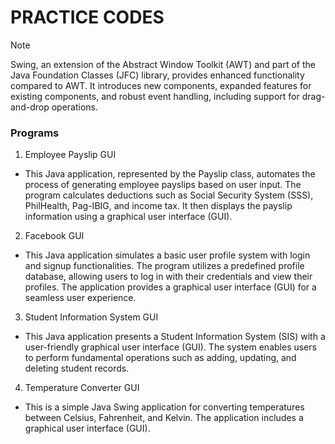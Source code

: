 # PRACTICE CODES

> [!NOTE]
> Swing, an extension of the Abstract Window Toolkit (AWT) and part of the Java Foundation Classes (JFC) library, provides enhanced functionality compared to AWT. It introduces new components, expanded features for existing components, and robust event handling, including support for drag-and-drop operations.

### Programs

1. Employee Payslip GUI
  - This Java application, represented by the Payslip class, automates the process of generating employee payslips based on user input. The program calculates deductions such as Social Security System (SSS), PhilHealth, Pag-IBIG, and income tax. It then displays the payslip information using a graphical user interface (GUI).

2. Facebook GUI
  - This Java application simulates a basic user profile system with login and signup functionalities. The program utilizes a predefined profile database, allowing users to log in with their credentials and view their profiles. The application provides a graphical user interface (GUI) for a seamless user experience.

3. Student Information System GUI
 - This Java application presents a Student Information System (SIS) with a user-friendly graphical user interface (GUI). The system enables users to perform fundamental operations such as adding, updating, and deleting student records.
 
4. Temperature Converter GUI
  - This is a simple Java Swing application for converting temperatures between Celsius, Fahrenheit, and Kelvin. The application includes a graphical user interface (GUI).
